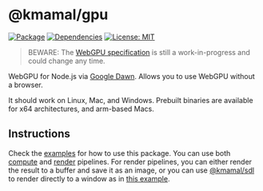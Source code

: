 # @kmamal/gpu

[![Package](https://img.shields.io/npm/v/%2540kmamal%252Fgpu)](https://www.npmjs.com/package/@kmamal/gpu)
[![Dependencies](https://img.shields.io/librariesio/release/npm/@kmamal/gpu)](https://libraries.io/npm/@kmamal%2Fgpu)
[![License: MIT](https://img.shields.io/badge/License-MIT-yellow.svg)](https://opensource.org/licenses/MIT)

> BEWARE: The [WebGPU specification](https://gpuweb.github.io/gpuweb/) is still a work-in-progress and could change any time.

WebGPU for Node.js via [Google Dawn](https://dawn.googlesource.com/dawn/+/refs/heads/main/src/dawn/node/).
Allows you to use WebGPU without a browser.

It should work on Linux, Mac, and Windows. Prebuilt binaries are available for x64 architectures, and arm-based Macs.


## Instructions

Check the [examples](https://github.com/kmamal/gpu/tree/master/examples) for how to use this package. You can use both [compute](https://github.com/kmamal/gpu/tree/master/examples/00-compute) and [render](https://github.com/kmamal/gpu/tree/master/examples/01-render) pipelines. For render pipelines, you can either render the result to a buffer and save it as an image, or you can use [@kmamal/sdl](https://github.com/kmamal/node-sdl#readme) to render directly to a window as in [this example](https://github.com/kmamal/gpu/tree/master/examples/02-window).
